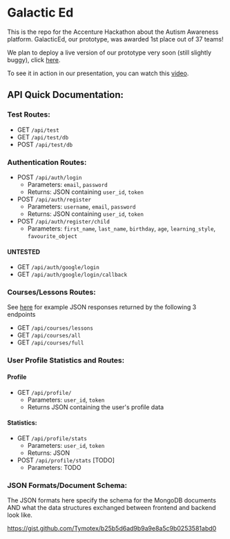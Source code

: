 # Galactic Ed

This is the repo for the Accenture Hackathon about the Autism Awareness platform. GalacticEd, our prototype, was awarded 1st place out of 37 teams!

We plan to deploy a live version of our prototype very soon (still slightly buggy), click <a href="https://galactic-ed.xyz">here</a>.

To see it in action in our presentation, you can watch this <a href="https://www.youtube.com/watch?v=uWQ4hUP4L0k">video</a>.

## API Quick Documentation:

### Test Routes:

- GET `/api/test`
- GET `/api/test/db`
- POST `/api/test/db`

### Authentication Routes:

- POST `/api/auth/login`
  - Parameters: `email`, `password`
  - Returns: JSON containing `user_id`, `token`
- POST `/api/auth/register`
  - Parameters: `username`, `email`, `password`
  - Returns: JSON containing `user_id`, `token`
- POST `/api/auth/register/child`
  - Parameters: `first_name`, `last_name`, `birthday`, `age`, `learning_style`, `favourite_object`

#### UNTESTED

- GET `/api/auth/google/login`
- GET `/api/auth/google/login/callback`

### Courses/Lessons Routes:

See <a href="https://gist.github.com/Tymotex/b25b5d6ad9b9a9e8a5c9b0253581abd0">here</a> for example JSON responses returned by the following 3 endpoints

- GET `/api/courses/lessons`
- GET `/api/courses/all`
- GET `/api/courses/full`

### User Profile Statistics and Routes:

#### Profile

- GET `/api/profile/`
  - Parameters: `user_id`, `token`
  - Returns JSON containing the user's profile data

#### Statistics:

- GET `/api/profile/stats`
  - Parameters: `user_id`, `token`
  - Returns: JSON
- POST `/api/profile/stats` [TODO]
  - Parameters: TODO

### JSON Formats/Document Schema:

The JSON formats here specify the schema for the MongoDB documents AND what the data structures exchanged between frontend and backend look like.

https://gist.github.com/Tymotex/b25b5d6ad9b9a9e8a5c9b0253581abd0

<!-- #### Lessons:
The JSON formats here specify the schema for MongoDB documents.

Sample:
```
{
    "_id": "123asdf",
    "course": "shapes",
    "lesson": "What's that Shape?",
    "prompt": "Select the square in each question to pass!",
    "questions": [
        {
            "shapes": [{ "shape": "square", "colour": 0 }],
            "correctShape": "square",
            "difficulty": 1,
            "averageTime": 3,
        },
        {
            "shapes": [
                { "shape": "square", "colour": 0 },
                { "shape": "circle", "colour": 200 },
            ],
            "correctShape": "square",
            "difficulty": 1,
            "averageTime": 5,
        },
        {
            "shapes": [
                { "shape": "square", "colour": 0 },
                { "shape": "rectangle", "colour": 45 },
                { "shape": "rectangle", "colour": 300 },
            ],
            "correctShape": "square",
            "difficulty": 2,
            "averageTime": 6,
        },
    ],
}
```

#### Lesson Outcome:
Every lesson, upon completion, should produce a summary in this format.

Sample:
```
{
    "lessonId": "shapes-lvl-1",
    "lessonName": "What's that Shape?",
    "questions": [
        {
            "questionId": "square",
            "incorrectClicks": 12,
            "startTime": "sometimestring",
            "endTime": "endtimestring",
        },
        ...
    ]
}
```

#### Courses Simple List:
Format for an array of all courses available.

Sample:
```
[
  {
    "title": "shapes",
    "image": "/shapesHeader.png",
    "description": "Let's learn about the world of shapes!",
    "lessons": [
      {
        "level": "1",
        "title": "Matching Shapes",
        "description": "Choose the right shape, between two!",
      },
      {
        "level": "2",
        "title": "Matching Shapes",
        "description":
          "Choose the right shape, but this time with multiple other shapes!",
      },
      {
        "level": "3",
        "title": "Match Harder Shapes",
        "description": "Choose the right shape, among a few other shapes!",
      },
    ],
  },
  ...
]
```

#### Performance Statistics
Format for an array of a user's performance across all categories.

Sample:
```
[
  {
    "label": "Shapes",
    "data": [
      39, 40, 42, 45, 47, 41, 44, 40, 55, 58, 60, 55, 58, 61, 62, 57, 65, 68, 69, 75, 74, 72, 75, 77, 78, 79, 80, 75, 72, 82, 85, 90, 91
    ],
    "lastMonthChange": "24%",
    "lastWeekChange": "31%",
    "times": [                   // How long the user spent on this category
      {
        "label": "This Month",
        "data": 22.7,
      },
      {
        "label": "This Week",
        "data": 4.28,
      },
    ]
  },
  ...
];
```

### Problem Statement

![Problem statement](https://raw.githubusercontent.com/kishek2000/accentureHackathon/master/images/problem-statement.png)

Note: HarukaMa is Tim Zhang -->
